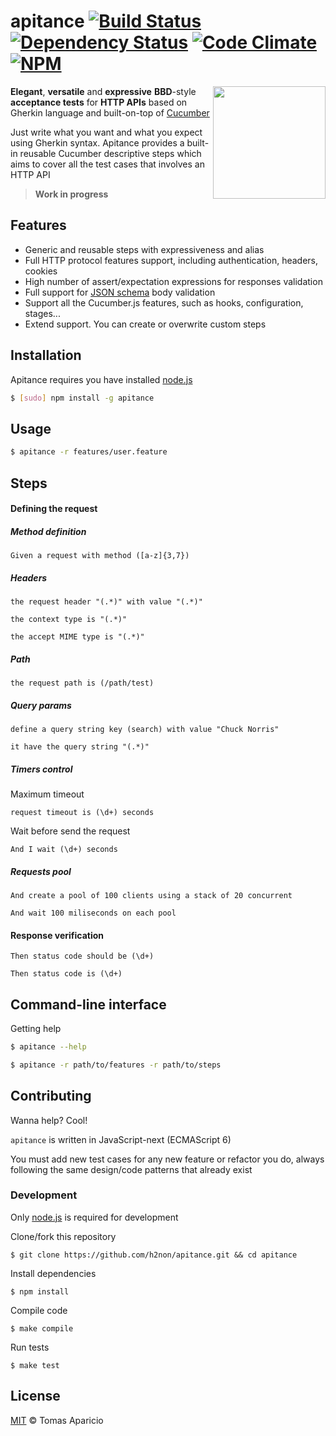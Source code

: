 # apitance [![Build Status](https://api.travis-ci.org/h2non/apitance.svg?branch=master)][travis] [![Dependency Status](https://gemnasium.com/h2non/apitance.svg)][gemnasium] [![Code Climate](https://codeclimate.com/github/h2non/apitance/badges/gpa.svg)](https://codeclimate.com/github/h2non/apitance)  [![NPM](https://img.shields.io/npm/v/apitance.svg)][npm]

<!--
![Downloads](https://img.shields.io/npm/dm/apitance.svg)
-->

<img src="https://developer.atlassian.com/stash/docs/latest/images/home/section-rest.png" width="180" align="right" />

**Elegant**, **versatile** and **expressive** **BBD**-style **acceptance tests** for **HTTP APIs** based on Gherkin language and built-on-top of [Cucumber](http://cukes.info)

Just write what you want and what you expect using Gherkin syntax.
Apitance provides a built-in reusable Cucumber descriptive steps which aims to cover all the test cases that involves an HTTP API

> **Work in progress**

<!--
## Rationale
-->

## Features

- Generic and reusable steps with expressiveness and alias
- Full HTTP protocol features support, including authentication, headers, cookies
- High number of assert/expectation expressions for responses validation
- Full support for [JSON schema](http://json-schema.org/) body validation
- Support all the Cucumber.js features, such as hooks, configuration, stages...
- Extend support. You can create or overwrite custom steps

## Installation

Apitance requires you have installed [node.js](http://nodejs.org)

```bash
$ [sudo] npm install -g apitance
```

## Usage

```bash
$ apitance -r features/user.feature
```

## Steps

#### Defining the request

##### Method definition

```gherkin
Given a request with method ([a-z]{3,7})
```

##### Headers
```gherkin
the request header "(.*)" with value "(.*)"
```

```gherkin
the context type is "(.*)"
```

```gherkin
the accept MIME type is "(.*)"
```

##### Path
```gherkin
the request path is (/path/test)
```

##### Query params
```gherkin
define a query string key (search) with value "Chuck Norris"
```

```gherkin
it have the query string "(.*)"
```

##### Timers control

Maximum timeout
```gherkin
request timeout is (\d+) seconds
```

Wait before send the request
```gherkin
And I wait (\d+) seconds
```

##### Requests pool

```gherkin
And create a pool of 100 clients using a stack of 20 concurrent
```
```gherkin
And wait 100 miliseconds on each pool
```

#### Response verification

```
Then status code should be (\d+)
```

```
Then status code is (\d+)
```

## Command-line interface

Getting help
```bash
$ apitance --help
```

```bash
$ apitance -r path/to/features -r path/to/steps
```

## Contributing

Wanna help? Cool!

`apitance` is written in JavaScript-next (ECMAScript 6)

You must add new test cases for any new feature or refactor you do,
always following the same design/code patterns that already exist

### Development

Only [node.js](http://nodejs.org) is required for development

Clone/fork this repository
```
$ git clone https://github.com/h2non/apitance.git && cd apitance
```

Install dependencies
```
$ npm install
```

Compile code
```
$ make compile
```

Run tests
```
$ make test
```

## License

[MIT](http://opensource.org/licenses/MIT) © Tomas Aparicio

[travis]: http://travis-ci.org/h2non/apitance
[gemnasium]: https://gemnasium.com/h2non/apitance
[npm]: http://npmjs.org/package/apitance
[glob]: https://github.com/isaacs/node-glob
